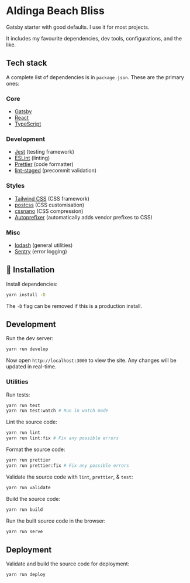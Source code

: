 # Aldinga Beach Bliss

Gatsby starter with good defaults. I use it for most projects.

It includes my favourite dependencies, dev tools, configurations, and the like.

## Tech stack

A complete list of dependencies is in `package.json`. These are the primary ones:

### Core

- [Gatsby](https://www.gatsbyjs.com)
- [React](https://reactjs.org)
- [TypeScript](https://www.typescriptlang.org)

### Development

- [Jest](https://jestjs.io) (testing framework)
- [ESLint](https://eslint.org) (linting)
- [Prettier](https://prettier.io) (code formatter)
- [lint-staged](https://github.com/okonet/lint-staged) (precommit validation)

### Styles

- [Tailwind CSS](https://tailwindcss.co) (CSS framework)
- [postcss](https://postcss.org) (CSS customisation)
- [cssnano](https://cssnano.co) (CSS compression)
- [Autoprefixer](https://autoprefixer.github.io) (automatically adds vendor prefixes to CSS)

### Misc

- [lodash](https://lodash.com) (general utilities)
- [Sentry](https://sentry.io) (error logging)

## 🚀 Installation

Install dependencies:

```sh
yarn install -D
```

The `-D` flag can be removed if this is a production install.

## Development

Run the dev server:

```sh
yarn run develop
```

Now open `http://localhost:3000` to view the site. Any changes will be updated in real-time.

### Utilities

Run tests:

```sh
yarn run test
yarn run test:watch # Run in watch mode
```

Lint the source code:

```sh
yarn run lint
yarn run lint:fix # Fix any possible errors
```

Format the source code:

```sh
yarn run prettier
yarn run prettier:fix # Fix any possible errors
```

Validate the source code with `lint`, `prettier`, & `test`:

```sh
yarn run validate
```

Build the source code:

```sh
yarn run build
```

Run the built source code in the browser:

```sh
yarn run serve
```

## Deployment

Validate and build the source code for deployment:

```sh
yarn run deploy
```
